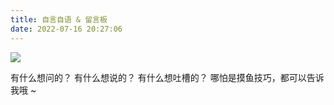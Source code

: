```yaml
---
title: 自言自语 & 留言板
date: 2022-07-16 20:27:06
---
```


![](https://img.isundae.cn/blog/202207162315490.png)

有什么想问的？
有什么想说的？
有什么想吐槽的？
哪怕是摸鱼技巧，都可以告诉我哦 ~
